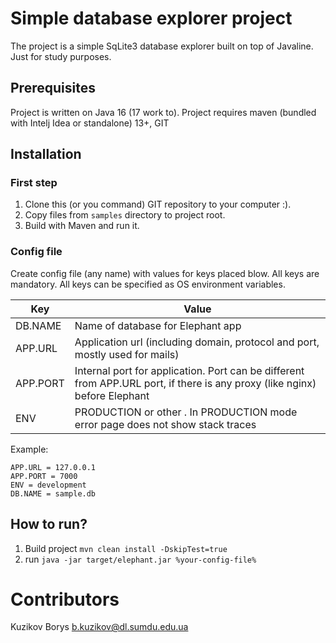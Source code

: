 # Simple database explorer project

The project is a simple SqLite3 database explorer built on top of Javaline. Just for study purposes.

## Prerequisites

Project is written on Java 16 (17 work to). Project requires maven (bundled with Intelj Idea or standalone)
13+, GIT

## Installation

### First step

1. Clone this (or you command) GIT repository to your computer :).
2. Copy files from `samples` directory to project root.
3. Build with Maven and run it.



### Config file

Create config file (any name) with values for keys placed blow. All keys are mandatory. All keys can be specified as OS
environment variables.

| Key   | Value |    
|-------|-------|
|DB.NAME | Name of database for Elephant app |
|APP.URL| Application url (including domain, protocol and port, mostly used for mails) |
|APP.PORT| Internal port for application. Port can be different from APP.URL port, if there is any proxy (like nginx) before Elephant |  
|ENV| PRODUCTION or other . In PRODUCTION mode error page does not show stack traces |

Example:

```
APP.URL = 127.0.0.1
APP.PORT = 7000
ENV = development
DB.NAME = sample.db
```
## How to run?

1. Build project
   `mvn clean install -DskipTest=true`
2. run
   `java -jar target/elephant.jar %your-config-file%`

# Contributors

Kuzikov Borys <b.kuzikov@dl.sumdu.edu.ua>